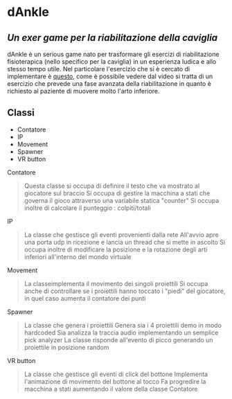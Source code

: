 # dAnkle
## _Un exer game per la riabilitazione della caviglia_


dAnkle è un serious game nato per trasformare gli esercizi di riabilitazione fisioterapica (nello specifico per la caviglia) in un esperienza ludica e allo stesso tempo utile.
Nel particolare l'esercizio che si è cercato di implementare è [questo][eser], come è possibile vedere dal video si tratta di un esercizio che prevede una fase avanzata della riabilitazione in quanto è richiesto al paziente di muovere molto l'arto inferiore.


## Classi

- Contatore
- IP
- Movement
- Spawner
- VR button

Contatore

> Questa classe si occupa di definire il testo che va mostrato al giocatore sul braccio
> Si occupa di gestire la macchina a stati che governa il gioco attraverso una variabile statica "counter"
> Si occupa inoltre di calcolare il punteggio : colpiti/totali

IP

> La classe che gestisce gli eventi provenienti dalla rete
> All'avvio apre una porta udp in ricezione e lancia un thread che si mette in ascolto
> Si occupa inoltre di modificare la posizione e la rotazione degli arti inferiori all'interno del mondo virtuale

Movement

> La classeimplementa il movimento dei singoli proiettili
> Si occupa anche di controllare se i proiettili hanno toccato i "piedi" del giocatore, in quel caso aumenta il contatore dei punti

Spawner

> La classe che genera i proiettili
> Genera sia i 4 proiettili demo in modo hardcoded
> Sia analizza la traccia audio implementando un semplice pick analyzer
> La classe risponde all'evento di picco generando un proiettile in posizione random

VR button

> La classe che gestisce gli eventi di click del bottone
> Implementa l'animazione di movimento del bottone al tocco
> Fa progredire la macchina a stati aumentando il valore della classe Contatore

   [eser]: <https://youtu.be/Ux9JwhOcW3A?t=311>
